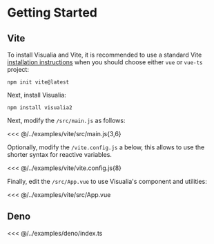 # Getting Started

## Vite

To install Visualia and Vite, it is recommended to use a standard Vite [installation instructions](https://vitejs.dev/guide/#scaffolding-your-first-vite-project) when you should choose either `vue` or `vue-ts` project:

```
npm init vite@latest
```

Next, install Visualia:

```
npm install visualia2
```

Next, modify the `/src/main.js` as follows:

<<< @/../examples/vite/src/main.js{3,6}

Optionally, modify the `/vite.config.js` a below, this allows to use the shorter syntax for reactive variables.

<<< @/../examples/vite/vite.config.js{8}

Finally, edit the `/src/App.vue` to use Visualia's component and utilities:

<<< @/../examples/vite/src/App.vue

## Deno

<<< @/../examples/deno/index.ts
